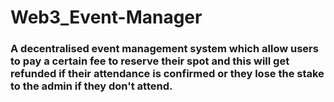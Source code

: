 # Web3_Event-Manager
### A decentralised event management system which allow users to pay a certain fee to reserve their spot and this will get refunded if their attendance is confirmed or they lose the stake to the admin if they don't attend.
